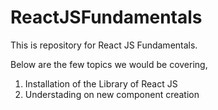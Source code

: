 # ReactJSFundamentals
This is repository for React JS Fundamentals.

Below are the few topics we would be covering,
1. Installation of the Library of React JS
2. Understading on new component creation
